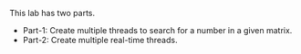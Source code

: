 This lab has two parts.

- Part-1: Create multiple threads to search for a number in a given matrix.
- Part-2: Create multiple real-time threads.


